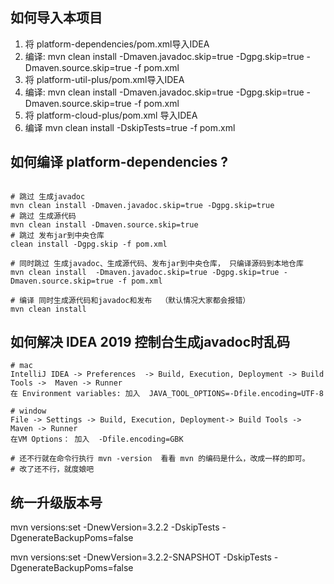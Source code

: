 ## 如何导入本项目
1. 将 platform-dependencies/pom.xml导入IDEA 
2. 编译: mvn clean install -Dmaven.javadoc.skip=true -Dgpg.skip=true -Dmaven.source.skip=true -f pom.xml
3. 将 platform-util-plus/pom.xml导入IDEA
4. 编译: mvn clean install -Dmaven.javadoc.skip=true -Dgpg.skip=true -Dmaven.source.skip=true -f pom.xml
5. 将 platform-cloud-plus/pom.xml  导入IDEA
6. 编译 mvn clean install -DskipTests=true -f pom.xml

## 如何编译 platform-dependencies ?
```

# 跳过 生成javadoc
mvn clean install -Dmaven.javadoc.skip=true -Dgpg.skip=true
# 跳过 生成源代码
mvn clean install -Dmaven.source.skip=true
# 跳过 发布jar到中央仓库
clean install -Dgpg.skip -f pom.xml

# 同时跳过 生成javadoc、生成源代码、发布jar到中央仓库， 只编译源码到本地仓库
mvn clean install  -Dmaven.javadoc.skip=true -Dgpg.skip=true -Dmaven.source.skip=true -f pom.xml

# 编译 同时生成源代码和javadoc和发布  （默认情况大家都会报错）
mvn clean install
```

## 如何解决 IDEA 2019 控制台生成javadoc时乱码
```
# mac
IntelliJ IDEA -> Preferences  -> Build, Execution, Deployment -> Build Tools ->  Maven -> Runner 
在 Environment variables: 加入  JAVA_TOOL_OPTIONS=-Dfile.encoding=UTF-8

# window
File -> Settings -> Build, Execution, Deployment-> Build Tools ->  Maven -> Runner 
在VM Options： 加入  -Dfile.encoding=GBK

# 还不行就在命令行执行 mvn -version  看看 mvn 的编码是什么，改成一样的即可。
# 改了还不行，就度娘吧
```

## 统一升级版本号

mvn versions:set -DnewVersion=3.2.2 -DskipTests -DgenerateBackupPoms=false

mvn versions:set -DnewVersion=3.2.2-SNAPSHOT -DskipTests -DgenerateBackupPoms=false
